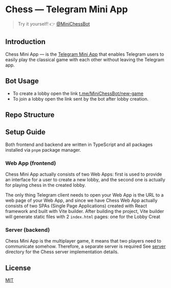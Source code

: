 # Chess — Telegram Mini App

> Try it yourself! 👉 [@MiniChessBot](https://t.me/MiniChessBot)

## Introduction

Chess Mini App — is the [Telegram Mini App](https://core.telegram.org/bots/webapps) that enables Telegram users to easily play the classical game with each other without leaving the Telegram app.

## Bot Usage

- To create a lobby open the link [t.me/MiniChessBot/new-game](https://t.me/MiniChessBot/new-game)
- To join a lobby open the link sent by the bot after lobby creation.

## Repo Structure

## Setup Guide

Both frontend and backend are written in TypeScript and all packages installed via `pnpm` package manager.

### Web App (frontend)

Chess Mini App actually consists of two Web Apps: first is used to provide an interface for a user to create a new lobby, and the second one is actually for playing chess in the created lobby.

The only thing Telegram client needs to open your Web App is the URL to a web page of your Web App, and since we have 
Chess Web App actually consists of two SPAs (Single Page Applications) created with React framework and built with Vite builder.
After building the project, Vite builder will generate static files with 2 `index.html` pages:
one for the Lobby Creat

### Server (backend)

Chess Mini App is the multiplayer game, it means that two players need to communicate somehow.
Therefore, a separate server is required
See [server](./server/) directory for the Chess server implementation details.

## License

[MIT](./LICENSE)
